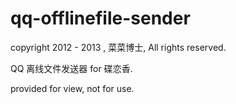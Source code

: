 qq-offlinefile-sender
=====================

copyright 2012 - 2013 , 菜菜博士, All rights reserved.


QQ 离线文件发送器 for 碟恋香.


provided for view, not for use.

